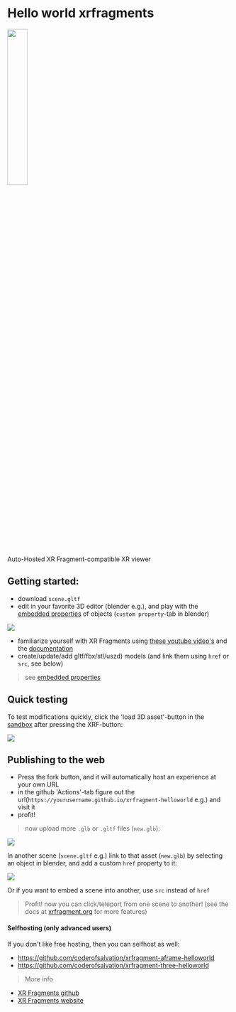 # Hello world xrfragments

<img src="https://xrfragment.org/example/assets/logo.png" width="30%"/>

Auto-Hosted XR Fragment-compatible XR viewer
<br>

## Getting started:

* download `scene.gltf`
* edit in your favorite 3D editor (blender e.g.), and play with the [embedded properties](https://xrfragment.org/#%F0%9F%93%9C%20XR%20fragments) of objects (`custom property`-tab in blender)

<img src="https://i.imgur.com/Y8k9JL5.png"/>

* familiarize yourself with XR Fragments using [these youtube video's](https://www.youtube.com/playlist?list=PLctjJGlTmeE64XPSQER2BSbjmqVGaWM4J) and the [documentation](https://xrfragment.org)
* create/update/add gltf/fbx/stl/uszd) models (and link them using `href` or `src`, see below)

>  see [embedded properties](https://xrfragment.org/#%F0%9F%93%9C%20XR%20fragments) 

## Quick testing

To test modifications quickly, click the 'load 3D asset'-button in the [sandbox](https://xrfragment.org/example/aframe/sandbox) after pressing the XRF-button:

<img src="https://i.imgur.com/WTzbLwh.png"/>

##  Publishing to the web

* Press the fork button, and it will automatically host an experience at your own URL
* in the github 'Actions'-tab figure out the url(`https://yourusername.github.io/xrfragment-helloworld` e.g.) and visit it
* profit!

> now upload more `.glb` or `.gltf` files (`new.glb`):

<img src="https://i.imgur.com/MsmZJDQ.png"/>

In another scene (`scene.gltf` e.g.) link to that asset (`new.glb`) by selecting an object in blender, and add a custom `href` property to it:

<img src="https://i.imgur.com/smkwHYv.png"/>

Or if you want to embed a scene into another, use `src` instead of `href`

> Profit! now you can click/teleport from one scene to another! (see the docs at [xrfragment.org](https://xrfragment.org) for more features)

#### Selfhosting (only advanced users)

If you don't like free hosting, then you can selfhost as well:

* https://github.com/coderofsalvation/xrfragment-aframe-helloworld
* https://github.com/coderofsalvation/xrfragment-three-helloworld

> More info 

* [XR Fragments github](https://github.com/coderofsalvation/xrfragment)
* [XR Fragments website](https://xrfragment.org)
